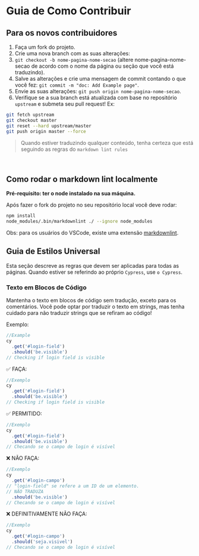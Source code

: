 # Guia de Como Contribuir

## Para os novos contribuidores

1. Faça um fork do projeto.
2. Crie uma nova branch com as suas alterações: 
3. `git checkout -b nome-pagina-nome-secao` (altere nome-pagina-nome-secao de acordo com o 
nome da página ou seção que você está traduzindo).
4. Salve as alterações e crie uma mensagem de commit contando o que você fez:
`git commit -m "doc: Add Example page"`.
5. Envie as suas alterações: `git push origin nome-pagina-nome-secao`.
6. Verifique se a sua branch está atualizada com base no repositório `upstream` e submeta seu pull request!
Ex:

```bash
git fetch upstream
git checkout master
git reset --hard upstream/master  
git push origin master --force
```

> Quando estiver traduzindo qualquer conteúdo, tenha certeza que está seguindo as regras
do `markdown lint rules`


&nbsp;

## Como rodar o markdown lint localmente

**Pré-requisito: ter o node instalado na sua máquina.**

Após fazer o fork do projeto no seu repositório local você deve rodar:

```bash
npm install
node_modules/.bin/markdownlint ./ --ignore node_modules
```

Obs: para os usuários do VSCode, existe uma extensão [markdownlint](https://marketplace.visualstudio.com/items?itemName=DavidAnson.vscode-markdownlint).

## Guia de Estilos Universal
Esta seção descreve as regras que devem ser aplicadas para todas as páginas. Quando estiver se referindo ao próprio `Cypress`, use `o Cypress`.

### Texto em Blocos de Código

Mantenha o texto em blocos de código sem tradução, exceto para os comentários. 
Você pode optar por traduzir o texto em strings, mas tenha cuidado para não traduzir 
strings que se refiram ao código!

Exemplo:

```js
//Example
cy
  .get('#login-field')
  .should('be.visible')
// Checking if login field is visible
```

✅ FAÇA:

```js
//Exemplo
cy
  .get('#login-field')
  .should('be.visible')
// Checking if login field is visible
```

✅ PERMITIDO:

```js
//Exemplo
cy
  .get('#login-field')
  .should('be.visible')
// Checando se o campo de login é visível
```

❌ NÃO FAÇA:

```js
//Exemplo
cy
  .get('#login-campo')
// "login-field" se refere a um ID de um elemento.
// NÃO TRADUZA  
  .should('be.visible')
// Checando se o campo de login é visível
```

❌ DEFINITIVAMENTE NÃO FAÇA:

```js
//Exemplo
cy
  .get('#login-campo')
  .should('seja.visivel')
// Checando se o campo de login é visível
```
